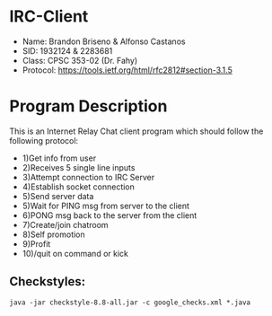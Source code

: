 # IRC-Client
* Name: Brandon Briseno & Alfonso Castanos
* SID: 1932124 & 2283681
* Class: CPSC 353-02 (Dr. Fahy)
* Protocol: https://tools.ietf.org/html/rfc2812#section-3.1.5

# Program Description
This is an Internet Relay Chat client program which should follow the following protocol:
*  1)Get info from user
*  2)Receives 5 single line inputs
*  3)Attempt connection to IRC Server
*  4)Establish socket connection
*  5)Send server data
*  5)Wait for PING msg from server to the client
*  6)PONG msg back to the server from the client
*  7)Create/join chatroom
*  8)Self promotion
*  9)Profit
*  10)/quit on command or kick

## Checkstyles:
```java -jar checkstyle-8.8-all.jar -c google_checks.xml *.java```
